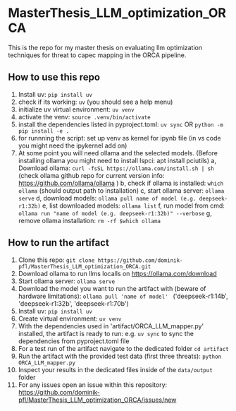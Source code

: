 # MasterThesis_LLM_optimization_ORCA
This is the repo for my master thesis on evaluating llm optimization techniques for threat to capec mapping in the ORCA pipeline.


## How to use this repo
1. Install uv: ```pip install uv```
2. check if its working: ```uv``` (you should see a help menu)
3. initialize uv virtual environment: ```uv venv```
4. activate the venv: ```source .venv/bin/activate```
5. install the dependencies listed in pyproject.toml: ```uv sync``` OR ```python -m pip install -e .```
6. for runnning the script: set up venv as kernel for ipynb file (in vs code you might need the ipykernel add on)
7. At some point you will need ollama and the selected models. (Before installing ollama you might need to install lspci: apt install pciutils)
    a, Download ollama: ```curl -fsSL https://ollama.com/install.sh | sh``` (check ollama github repo for current version info: https://github.com/ollama/ollama )
    b, check if ollama is installed: ```which ollama``` (should output path to installation)
    c, start ollama server: ```ollama serve```
    d, download models: ```ollama pull name of model (e.g. deepseek-r1:32b)```
    e, list downloaded models: ```ollama list```
    f, run model from cmd: ```ollama run "name of model (e.g. deepseek-r1:32b)" --verbose```
    g, remove ollama installation: ```rm -rf $which ollama```


## How to run the artifact
1. Clone this repo: ```git clone https://github.com/dominik-pfl/MasterThesis_LLM_optimization_ORCA.git```
2. Download ollama to run llms localls on https://ollama.com/download 
3. Start ollama server: ```ollama serve```
4. Download the model you want to run the artifact with (beware of hardware limitations): ```ollama pull 'name of model' ``` ('deepseek-r1:14b', 'deepseek-r1:32b', 'deepseek-r1:70b')
5. Install uv: ```pip install uv```
6. Create virtual environment: ```uv venv```
7. With the dependencies used in 'artifact/ORCA_LLM_mapper.py' installed, the artifact is ready to run: e.g. ```uv sync``` to sync the dependencies from pyproject.toml file
8. For a test run of the artifact navigate to the dedicated folder ```cd artifact```
9. Run the artifact with the provided test data (first three threats): ```python ORCA_LLM_mapper.py``` 
10. Inspect your results in the dedicated files inside of the ```data/output``` folder
11. For any issues open an issue within this repository: https://github.com/dominik-pfl/MasterThesis_LLM_optimization_ORCA/issues/new

